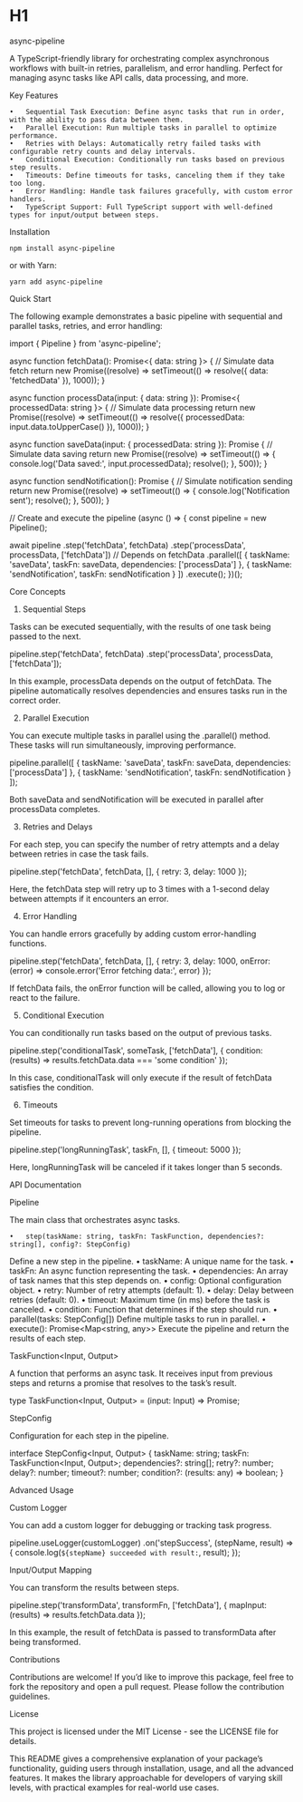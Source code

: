 # H1
async-pipeline

 

A TypeScript-friendly library for orchestrating complex asynchronous workflows with built-in retries, parallelism, and error handling. Perfect for managing async tasks like API calls, data processing, and more.

Key Features

	•	Sequential Task Execution: Define async tasks that run in order, with the ability to pass data between them.
	•	Parallel Execution: Run multiple tasks in parallel to optimize performance.
	•	Retries with Delays: Automatically retry failed tasks with configurable retry counts and delay intervals.
	•	Conditional Execution: Conditionally run tasks based on previous step results.
	•	Timeouts: Define timeouts for tasks, canceling them if they take too long.
	•	Error Handling: Handle task failures gracefully, with custom error handlers.
	•	TypeScript Support: Full TypeScript support with well-defined types for input/output between steps.

Installation

`npm install async-pipeline`

or with Yarn:

`yarn add async-pipeline`

Quick Start

The following example demonstrates a basic pipeline with sequential and parallel tasks, retries, and error handling:

import { Pipeline } from 'async-pipeline';

async function fetchData(): Promise<{ data: string }> {
  // Simulate data fetch
  return new Promise((resolve) => setTimeout(() => resolve({ data: 'fetchedData' }), 1000));
}

async function processData(input: { data: string }): Promise<{ processedData: string }> {
  // Simulate data processing
  return new Promise((resolve) => setTimeout(() => resolve({ processedData: input.data.toUpperCase() }), 1000));
}

async function saveData(input: { processedData: string }): Promise<void> {
  // Simulate data saving
  return new Promise((resolve) => setTimeout(() => {
    console.log('Data saved:', input.processedData);
    resolve();
  }, 500));
}

async function sendNotification(): Promise<void> {
  // Simulate notification sending
  return new Promise((resolve) => setTimeout(() => {
    console.log('Notification sent');
    resolve();
  }, 500));
}

// Create and execute the pipeline
(async () => {
  const pipeline = new Pipeline();

  await pipeline
    .step('fetchData', fetchData)
    .step('processData', processData, ['fetchData']) // Depends on fetchData
    .parallel([
      { taskName: 'saveData', taskFn: saveData, dependencies: ['processData'] },
      { taskName: 'sendNotification', taskFn: sendNotification }
    ])
    .execute();
})();

Core Concepts

1. Sequential Steps

Tasks can be executed sequentially, with the results of one task being passed to the next.

pipeline.step('fetchData', fetchData)
        .step('processData', processData, ['fetchData']);

In this example, processData depends on the output of fetchData. The pipeline automatically resolves dependencies and ensures tasks run in the correct order.

2. Parallel Execution

You can execute multiple tasks in parallel using the .parallel() method. These tasks will run simultaneously, improving performance.

pipeline.parallel([
  { taskName: 'saveData', taskFn: saveData, dependencies: ['processData'] },
  { taskName: 'sendNotification', taskFn: sendNotification }
]);

Both saveData and sendNotification will be executed in parallel after processData completes.

3. Retries and Delays

For each step, you can specify the number of retry attempts and a delay between retries in case the task fails.

pipeline.step('fetchData', fetchData, [], { retry: 3, delay: 1000 });

Here, the fetchData step will retry up to 3 times with a 1-second delay between attempts if it encounters an error.

4. Error Handling

You can handle errors gracefully by adding custom error-handling functions.

pipeline.step('fetchData', fetchData, [], {
  retry: 3,
  delay: 1000,
  onError: (error) => console.error('Error fetching data:', error)
});

If fetchData fails, the onError function will be called, allowing you to log or react to the failure.

5. Conditional Execution

You can conditionally run tasks based on the output of previous tasks.

pipeline.step('conditionalTask', someTask, ['fetchData'], {
  condition: (results) => results.fetchData.data === 'some condition'
});

In this case, conditionalTask will only execute if the result of fetchData satisfies the condition.

6. Timeouts

Set timeouts for tasks to prevent long-running operations from blocking the pipeline.

pipeline.step('longRunningTask', taskFn, [], { timeout: 5000 });

Here, longRunningTask will be canceled if it takes longer than 5 seconds.

API Documentation

Pipeline

The main class that orchestrates async tasks.

	•	step(taskName: string, taskFn: TaskFunction, dependencies?: string[], config?: StepConfig)
Define a new step in the pipeline.
	•	taskName: A unique name for the task.
	•	taskFn: An async function representing the task.
	•	dependencies: An array of task names that this step depends on.
	•	config: Optional configuration object.
	•	retry: Number of retry attempts (default: 1).
	•	delay: Delay between retries (default: 0).
	•	timeout: Maximum time (in ms) before the task is canceled.
	•	condition: Function that determines if the step should run.
	•	parallel(tasks: StepConfig[])
Define multiple tasks to run in parallel.
	•	execute(): Promise<Map<string, any>>
Execute the pipeline and return the results of each step.

TaskFunction<Input, Output>

A function that performs an async task. It receives input from previous steps and returns a promise that resolves to the task’s result.

type TaskFunction<Input, Output> = (input: Input) => Promise<Output>;

StepConfig

Configuration for each step in the pipeline.

interface StepConfig<Input, Output> {
  taskName: string;
  taskFn: TaskFunction<Input, Output>;
  dependencies?: string[];
  retry?: number;
  delay?: number;
  timeout?: number;
  condition?: (results: any) => boolean;
}

Advanced Usage

Custom Logger

You can add a custom logger for debugging or tracking task progress.

pipeline.useLogger(customLogger)
  .on('stepSuccess', (stepName, result) => {
    console.log(`${stepName} succeeded with result:`, result);
  });

Input/Output Mapping

You can transform the results between steps.

pipeline.step('transformData', transformFn, ['fetchData'], {
  mapInput: (results) => results.fetchData.data
});

In this example, the result of fetchData is passed to transformData after being transformed.

Contributions

Contributions are welcome! If you’d like to improve this package, feel free to fork the repository and open a pull request. Please follow the contribution guidelines.

License

This project is licensed under the MIT License - see the LICENSE file for details.

This README gives a comprehensive explanation of your package’s functionality, guiding users through installation, usage, and all the advanced features. It makes the library approachable for developers of varying skill levels, with practical examples for real-world use cases.